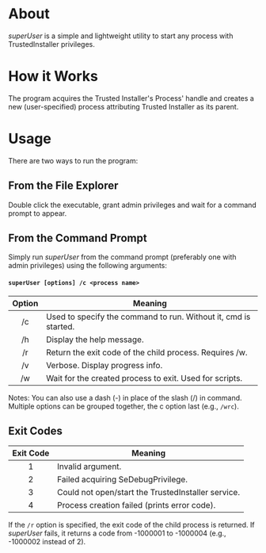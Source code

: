 # About
_superUser_ is a simple and lightweight utility to start any process with TrustedInstaller privileges.

# How it Works
The program acquires the Trusted Installer's Process' handle and creates a new (user-specified) process attributing Trusted Installer as its parent.

# Usage
There are two ways to run the program:

## From the File Explorer
Double click the executable, grant admin privileges and wait for a command prompt to appear.

## From the Command Prompt
Simply run _superUser_ from the command prompt (preferably one with admin privileges) using the following arguments:

#### ```superUser [options] /c <process name>```

|  Option |                         Meaning                                 |
|:-------:|-----------------------------------------------------------------|
|   /c    | Used to specify the command to run. Without it, cmd is started. |
|   /h    | Display the help message.                                       |
|   /r    | Return the exit code of the child process. Requires /w.         |
|   /v    | Verbose. Display progress info.                                 |
|   /w    | Wait for the created process to exit. Used for scripts.         |

Notes: You can also use a dash (-) in place of the slash (/) in command.  
Multiple options can be grouped together, the c option last (e.g., `/wrc`).

## Exit Codes

| Exit Code |                      Meaning                       |
|:---------:|----------------------------------------------------|
|     1     | Invalid argument.                                  |
|     2     | Failed acquiring SeDebugPrivilege.                 |
|     3     | Could not open/start the TrustedInstaller service. |
|     4     | Process creation failed (prints error code).       |

If the `/r` option is specified, the exit code of the child process is returned.
If _superUser_ fails, it returns a code from -1000001 to -1000004 (e.g., -1000002 instead of 2).
